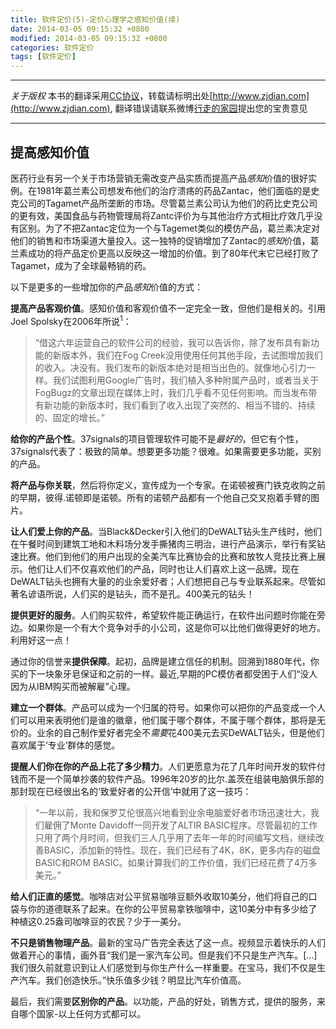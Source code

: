 ```yaml
---
title: 软件定价(5)-定价心理学之感知价值(续)
date: 2014-03-05 09:15:32 +0800
modified: 2014-03-05 09:15:32 +0800
categories: 软件定价
tags: [软件定价]
---
```


-----

*关于版权*
本书的翻译采用[CC协议](creativecommons.org/licenses/by-nc-sa/2.5/cn/‎)，转载请标明出处[http://www.zjdian.com](http://www.zjdian.com), 翻译错误请联系微博[行走的家园](http://weibo.com/walkinghome)提出您的宝贵意见

-----

## **提高感知价值**

医药行业有另一个关于市场营销无需改变产品实质而提高产品*感知*价值的很好实例。在1981年葛兰素公司想发布他们的治疗溃疡的药品Zantac，他们面临的是史克公司的Tagamet产品所垄断的市场。尽管葛兰素公司认为他们的药比史克公司的更有效，美国食品与药物管理局将Zantc评价为与其他治疗方式相比疗效几乎没有区别。为了不把Zantac定位为一个与Tagemet类似的模仿产品，葛兰素决定对他们的销售和市场渠道大量投入。这一独特的促销增加了Zantac的*感知*价值，葛兰素成功的将产品定价更高以反映这一增加的价值。到了80年代末它已经打败了Tagamet，成为了全球最畅销的药。

以下是更多的一些增加你的产品*感知*价值的方式：

**提高产品客观价值**。感知价值和客观价值不一定完全一致，但他们是相关的。引用Joel Spolsky在2006年所说<sup>1</sup>：

>“借这六年运营自己的软件公司的经验，我可以告诉你，除了发布具有新功能的新版本外，我们在Fog Creek没用使用任何其他手段，去试图增加我们的收入。决没有。我们发布的新版本绝对是相当出色的。就像地心引力一样。我们试图利用Google广告时，我们植入多种附属产品时，或者当关于FogBugz的文章出现在媒体上时，我们几乎看不见任何影响。而当发布带有新功能的新版本时，我们看到了收入出现了突然的、相当不错的、持续的、固定的增长。”

**给你的产品个性**。37signals的项目管理软件可能不是*最好的*，但它有个性，37signals代表了：极致的简单。想要更多功能？很难。如果需要更多功能，买别的产品。

**将产品与你关联**，然后将你定义，宣传成为一个专家。在诺顿被赛门铁克收购之前的早期，彼得.诺顿即是诺顿。所有的诺顿产品都有一个他自己交叉抱着手臂的图片。

**让人们爱上你的产品**。当Black&Decker引入他们的DeWALT钻头生产线时，他们在午餐时间到建筑工地和木料场分发手撕猪肉三明治，进行产品演示，举行有奖钻速比赛。他们到他们的用户出现的全美汽车比赛协会的比赛和放牧人竞技比赛上展示。他们让人们不仅喜欢他们的产品，同时也让人们喜欢上这一品牌。现在DeWALT钻头也拥有大量的的业余爱好者；人们想把自己与专业联系起来。尽管如著名谚语所说，人们买的是钻头，而不是孔。400美元的钻头！

**提供更好的服务**。人们购买软件，希望软件能正确运行，在软件出问题时你能在旁边。如果你是一个有大个竞争对手的小公司，这是你可以比他们做得更好的地方。利用好这一点！

通过你的信誉来**提供保障**。起初，品牌是建立信任的机制。回溯到1880年代，你买的下一块象牙皂保证和之前的一样。最近,早期的PC模仿者都受困于人们“没人因为从IBM购买而被解雇”心理。

**建立一个群体**。产品可以成为一个归属的符号。如果你可以把你的产品变成一个人们可以用来表明他们是谁的徽章，他们属于哪个群体，不属于哪个群体，那将是无价的。业余的自己制作爱好者完全不*需要*花400美元去买DeWALT钻头，但是他们喜欢属于‘专业’群体的感觉。

**提醒人们你在你的产品上花了多少精力**。人们更愿意为花了几年时间开发的软件付钱而不是一个简单抄袭的软件产品。1996年20岁的比尔.盖茨在组装电脑俱乐部的那封现在已经很出名的‘致爱好者的公开信’中就用了这一技巧：

>“一年以前，我和保罗艾伦很高兴地看到业余电脑爱好者市场迅速壮大，我们雇佣了Monte Davidoff一同开发了ALTIR BASIC程序。尽管最初的工作只用了两个月时间，但我们三人几乎用了去年一年的时间编写文档，继续改善BASIC，添加新的特性。现在，我们已经有了4K，8K，更多内存的磁盘BASIC和ROM BASIC。如果计算我们的工作价值，我们已经花费了4万多美元。”

**给人们正直的感觉**。咖啡店对公平贸易咖啡豆额外收取10美分，他们将自己的口袋与你的道德联系了起来。在你的公平贸易拿铁咖啡中，这10美分中有多少给了种植这0.25盎司咖啡豆的农民？少于一美分。

**不只是销售物理产品**。最新的宝马广告完全表达了这一点。视频显示着快乐的人们做着开心的事情，画外音“我们是一家汽车公司。但是我们不只是生产汽车。[...]我们很久前就意识到让人们感觉到与你生产什么一样重要。在宝马，我们不仅是生产汽车。我们创造快乐。”快乐值多少钱？明显比汽车价值高。

最后，我们需要**区别你的产品**。以功能，产品的好处，销售方式，提供的服务，来自哪个国家-以上任何方式都可以。

